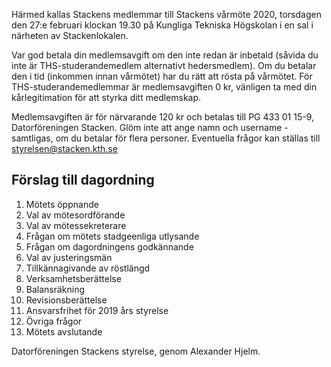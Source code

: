 <!-- 
.. title: Kallelse till vårmöte
.. slug: varmote
.. date: 2020-02-19 23:01:00 CET
.. description:
.. category: 202
-->

Härmed kallas Stackens medlemmar till Stackens vårmöte 2020, torsdagen den 27:e 
februari klockan 19.30 på Kungliga Tekniska Högskolan i en sal i närheten av 
Stackenlokalen.
<!-- TEASER_END -->

Var god betala din medlemsavgift om den inte redan är inbetald (såvida du inte 
är THS-studerandemedlem alternativt hedersmedlem). Om du betalar den i tid 
(inkommen innan vårmötet) har du rätt att rösta på vårmötet. För 
THS-studerandemedlemmar är medlemsavgiften 0 kr, vänligen ta med din 
kårlegitimation för att styrka ditt medlemskap.

Medlemsavgiften är för närvarande 120 kr och betalas till PG 433 01 15-9, 
Datorföreningen Stacken. Glöm inte att ange namn och username - samtligas, om du 
betalar för flera personer. Eventuella frågor kan ställas till 
styrelsen@stacken.kth.se

## Förslag till dagordning

1. Mötets öppnande
2. Val av mötesordförande
3. Val av mötessekreterare
4. Frågan om mötets stadgeenliga utlysande
5. Frågan om dagordningens godkännande
6. Val av justeringsmän
7. Tillkännagivande av röstlängd
8. Verksamhetsberättelse
9. Balansräkning
10. Revisionsberättelse
11. Ansvarsfrihet för 2019 års styrelse
12. Övriga frågor
13. Mötets avslutande

Datorföreningen Stackens styrelse, genom Alexander Hjelm.

